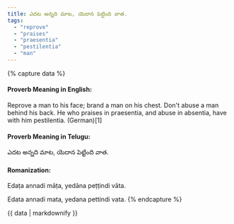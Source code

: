 ```yaml
---
title: ఎదట అన్నది మాట, యెదాన పెట్టింది వాత.
tags:
  - "reprove"
  - "praises"
  - "praesentia"
  - "pestilentia"
  - "man"
---
```


{% capture data %}
#### Proverb Meaning in English:
Reprove a man to his face; brand a man on his chest.
Don't abuse a man behind his back.
He who praises in praesentia, and abuse in absentia, have with him pestilentia. (German)[1]

#### Proverb Meaning in Telugu:
ఎదట అన్నది మాట, యెదాన పెట్టింది వాత.

#### Romanization:
Edaṭa annadi māṭa, yedāna peṭṭindi vāta.

Edata annadi mata, yedana pettindi vata.
{% endcapture %}

{{ data | markdownify }}

